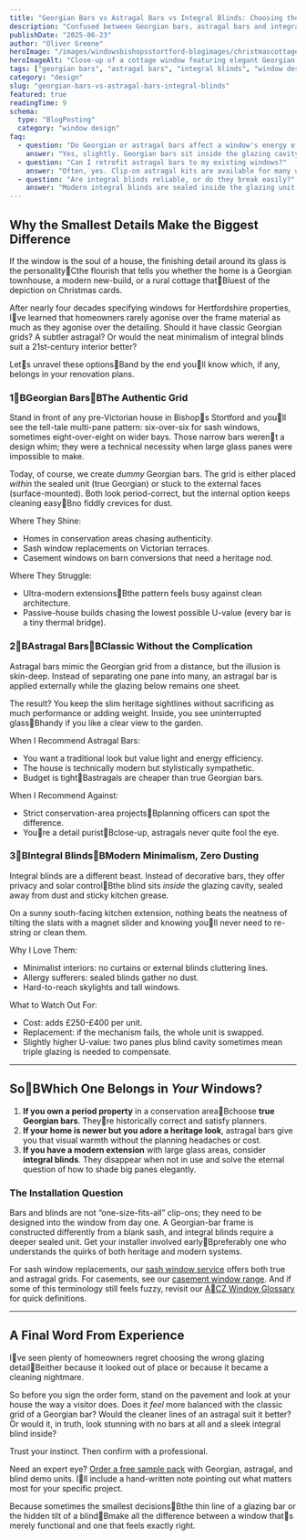```yaml
---
title: "Georgian Bars vs Astragal Bars vs Integral Blinds: Choosing the Right Look for Your Windows"
description: "Confused between Georgian bars, astragal bars and integral blinds? A clear, expert guide to help Hertfordshire homeowners pick the perfect finishing detail for sash or casement windows."
publishDate: "2025-06-23"
author: "Oliver Greene"
heroImage: "/images/windowsbishopsstortford-blogimages/christmascottagewindowexternal_compressed-geotagged.webp"
heroImageAlt: "Close-up of a cottage window featuring elegant Georgian bars, illustrating the classic grid pattern."
tags: ["georgian bars", "astragal bars", "integral blinds", "window design", "heritage windows"]
category: "design"
slug: "georgian-bars-vs-astragal-bars-integral-blinds"
featured: true
readingTime: 9
schema:
  type: "BlogPosting"
  category: "window design"
faq:
  - question: "Do Georgian or astragal bars affect a window's energy efficiency?"
    answer: "Yes, slightly. Georgian bars sit inside the glazing cavity and reduce the window’s overall U-value by a small margin. Astragal bars sit on the outside and have minimal impact, but both add marginal thermal bridges."
  - question: "Can I retrofit astragal bars to my existing windows?"
    answer: "Often, yes. Clip-on astragal kits are available for many uPVC and timber systems. They won’t look as authentic as factory-fitted bars but can refresh plain units at modest cost."
  - question: "Are integral blinds reliable, or do they break easily?"
    answer: "Modern integral blinds are sealed inside the glazing unit and controlled magnetically, so they’re protected from dust and damage. Quality systems have 10-year warranties, but cheaper brands can suffer magnet failure."
---
```


## Why the Smallest Details Make the Biggest Difference

If the window is the soul of a house, the finishing detail around its glass is the personalityCthe flourish that tells you whether the home is a Georgian townhouse, a modern new-build, or a rural cottage thatBluest of the depiction on Christmas cards.

After nearly four decades specifying windows for Hertfordshire properties, Ive learned that homeowners rarely agonise over the frame material as much as they agonise over the detailing. Should it have classic Georgian grids? A subtler astragal? Or would the neat minimalism of integral blinds suit a 21st-century interior better?

Lets unravel these optionsBand by the end youll know which, if any, belongs in your renovation plans.

### 1BGeorgian BarsBThe Authentic Grid

Stand in front of any pre-Victorian house in Bishops Stortford and youll see the tell-tale multi-pane pattern: six-over-six for sash windows, sometimes eight-over-eight on wider bays. Those narrow bars werent a design whim; they were a technical necessity when large glass panes were impossible to make.

Today, of course, we create *dummy* Georgian bars. The grid is either placed *within* the sealed unit (true Georgian) or stuck to the external faces (surface-mounted). Both look period-correct, but the internal option keeps cleaning easyBno fiddly crevices for dust.

Where They Shine:
* Homes in conservation areas chasing authenticity.
* Sash window replacements on Victorian terraces.
* Casement windows on barn conversions that need a heritage nod.

Where They Struggle:
* Ultra-modern extensionsBthe pattern feels busy against clean architecture.
* Passive-house builds chasing the lowest possible U-value (every bar is a tiny thermal bridge).

### 2BAstragal BarsBClassic Without the Complication

Astragal bars mimic the Georgian grid from a distance, but the illusion is skin-deep. Instead of separating one pane into many, an astragal bar is applied externally while the glazing below remains one sheet.

The result? You keep the slim heritage sightlines without sacrificing as much performance or adding weight. Inside, you see uninterrupted glassBhandy if you like a clear view to the garden.

When I Recommend Astragal Bars:
* You want a traditional look but value light and energy efficiency.
* The house is technically modern but stylistically sympathetic.
* Budget is tightBastragals are cheaper than true Georgian bars.

When I Recommend Against:
* Strict conservation-area projectsBplanning officers can spot the difference.
* Youre a detail puristBclose-up, astragals never quite fool the eye.

### 3BIntegral BlindsBModern Minimalism, Zero Dusting

Integral blinds are a different beast. Instead of decorative bars, they offer privacy and solar controlBthe blind sits *inside* the glazing cavity, sealed away from dust and sticky kitchen grease.

On a sunny south-facing kitchen extension, nothing beats the neatness of tilting the slats with a magnet slider and knowing youll never need to re-string or clean them.

Why I Love Them:
* Minimalist interiors: no curtains or external blinds cluttering lines.
* Allergy sufferers: sealed blinds gather no dust.
* Hard-to-reach skylights and tall windows.

What to Watch Out For:
* Cost: adds £250-£400 per unit.
* Replacement: if the mechanism fails, the whole unit is swapped.
* Slightly higher U-value: two panes plus blind cavity sometimes mean triple glazing is needed to compensate.

---

## SoBWhich One Belongs in *Your* Windows?

1.  **If you own a period property** in a conservation areaBchoose **true Georgian bars**. Theyre historically correct and satisfy planners.
2.  **If your home is newer but you adore a heritage look**, astragal bars give you that visual warmth without the planning headaches or cost.
3.  **If you have a modern extension** with large glass areas, consider **integral blinds**. They disappear when not in use and solve the eternal question of how to shade big panes elegantly.

### The Installation Question

Bars and blinds are not “one-size-fits-all” clip-ons; they need to be designed into the window from day one. A Georgian-bar frame is constructed differently from a blank sash, and integral blinds require a deeper sealed unit. Get your installer involved earlyBpreferably one who understands the quirks of both heritage and modern systems.

For sash window replacements, our [sash window service](/sash-windows-bishops-stortford) offers both true and astragal grids. For casements, see our [casement window range](/casement-windows-bishops-stortford). And if some of this terminology still feels fuzzy, revisit our [ACZ Window Glossary](/blog/window-terminology-glossary-homeowners-guide) for quick definitions.

---

## A Final Word From Experience

Ive seen plenty of homeowners regret choosing the wrong glazing detailBeither because it looked out of place or because it became a cleaning nightmare.

So before you sign the order form, stand on the pavement and look at your house the way a visitor does. Does it *feel* more balanced with the classic grid of a Georgian bar? Would the cleaner lines of an astragal suit it better? Or would it, in truth, look stunning with no bars at all and a sleek integral blind inside?

Trust your instinct. Then confirm with a professional.

Need an expert eye? [Order a free sample pack](/contact) with Georgian, astragal, and blind demo units. Ill include a hand-written note pointing out what matters most for your specific project.

Because sometimes the smallest decisionsBthe thin line of a glazing bar or the hidden tilt of a blindBmake all the difference between a window thats merely functional and one that feels exactly right.
